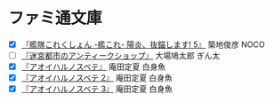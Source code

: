 # ファミ通文庫

* [x] [『艦隊これくしょん -艦これ- 陽炎、抜錨します! 5』](http://www.amazon.co.jp/dp/4047303070/&tag=ikuyainfo-22) 築地俊彦 NOCO
* [ ] [『迷宮都市のアンティークショップ』](http://www.amazon.co.jp/dp/404730381X/&tag=ikuyainfo-22) 大場鳩太郎 ぎん太
* [x] [『アオイハルノスベテ』](http://www.amazon.co.jp/dp/4047298611/&tag=ikuyainfo-22) 庵田定夏 白身魚
* [x] [『アオイハルノスベテ 2』](http://www.amazon.co.jp/dp/4047300527/&tag=ikuyainfo-22) 庵田定夏 白身魚
* [x] [『アオイハルノスベテ 3』](http://www.amazon.co.jp/dp/4047305065/&tag=ikuyainfo-22) 庵田定夏 白身魚

